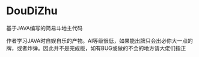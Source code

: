# DouDiZhu
基于JAVA编写的简易斗地主代码

作者学习JAVA时自娱自乐的产物。AI等级很低，如果能出牌只会出必你大一点的牌，或者炸弹。因此并不是完成版，如有BUG或做的不会的地方请大佬们指正